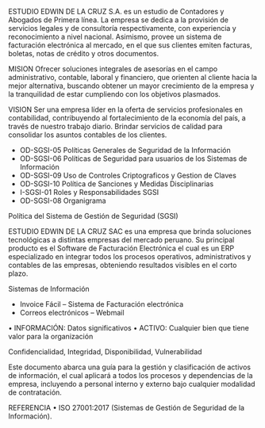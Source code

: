 ESTUDIO EDWIN DE LA CRUZ S.A. es un estudio de Contadores y Abogados de Primera línea. La
empresa se dedica a la provisión de servicios legales y de consultoría respectivamente, con
experiencia y reconocimiento a nivel nacional. Asimismo, provee un sistema de facturación
electrónica al mercado, en el que sus clientes emiten facturas, boletas, notas de crédito y otros
documentos.

MISION
 Ofrecer soluciones integrales de asesorías en el campo administrativo, contable, laboral y financiero, que orienten al cliente hacia la mejor alternativa, buscando obtener un mayor crecimiento de la empresa y la tranquilidad de estar cumpliendo con los objetivos plasmados.

VISION
Ser una empresa líder en la oferta de servicios profesionales en contabilidad, contribuyendo al fortalecimiento de la economía del país, a través de nuestro trabajo diario. Brindar servicios de calidad para consolidar los asuntos contables de los clientes.


- OD-SGSI-05 Políticas Generales de Seguridad de la Información
- OD-SGSI-06 Políticas de Seguridad para usuarios de los Sistemas de Información
- OD-SGSI-09 Uso de Controles Criptograficos y Gestion de Claves
- OD-SGSI-10 Política de Sanciones y Medidas Disciplinarias
- I-SGSI-01 Roles y Responsabilidades SGSI
- OD-SGSI-08 Organigrama

Política del Sistema de Gestión de Seguridad (SGSI)

ESTUDIO EDWIN DE LA CRUZ SAC es una empresa que brinda soluciones tecnológicas a distintas empresas del mercado peruano. Su principal producto es el Software de Facturación Electrónica el cual es un ERP especializado en integrar todos los procesos operativos, administrativos y contables de las empresas, obteniendo resultados visibles en el corto plazo.

Sistemas de Información
- Invoice Fácil – Sistema de Facturación electrónica
- Correos electrónicos – Webmail

• INFORMACIÓN: Datos significativos
• ACTIVO: Cualquier bien que tiene valor para la organización

Confidencialidad, Integridad, Disponibilidad, Vulnerabilidad

Este documento abarca una guía para la gestión y clasificación de activos de información, el cual
aplicará a todos los procesos y dependencias de la empresa, incluyendo a personal interno y externo
bajo cualquier modalidad de contratación.

REFERENCIA
• ISO 27001:2017 (Sistemas de Gestión de Seguridad de la Información).
